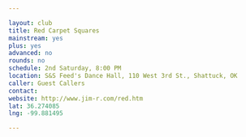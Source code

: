 ```yaml
---

layout: club
title: Red Carpet Squares
mainstream: yes
plus: yes
advanced: no
rounds: no
schedule: 2nd Saturday, 8:00 PM
location: S&S Feed's Dance Hall, 110 West 3rd St., Shattuck, OK
caller: Guest Callers
contact: 
website: http://www.jim-r.com/red.htm
lat: 36.274085
lng: -99.881495

---
```


